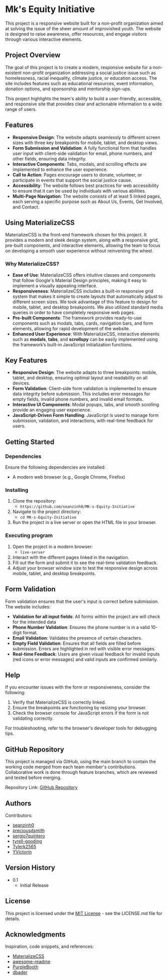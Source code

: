 # Mk's Equity Initiative

This project is a responsive website built for a non-profit organization aimed at solving the issue of the sheer amount of improvished youth. The website is designed to raise awareness, offer resources, and engage visitors through various interactive elements.

## Project Overview

The goal of this project is to create a modern, responsive website for a non-existent non-profit organization addressing a social justice issue such as homelessness, racial inequality, climate justice, or education access. The site includes features such as educational resources, event information, donation options, and sponsorship and mentorship sign-ups.

This project highlights the team's ability to build a user-friendly, accessible, and responsive site that provides clear and actionable information to a wide range of users.

## Features

- **Responsive Design**: The website adapts seamlessly to different screen sizes with three key breakpoints for mobile, tablet, and desktop views.
- **Form Submission and Validation**: A fully functional form that handles user input with client-side validation for email, phone numbers, and other fields, ensuring data integrity.
- **Interactive Components**: Tabs, modals, and scrolling effects are implemented to enhance the user experience.
- **Call to Action**: Pages encourage users to donate, volunteer, or participate in events that support the social justice cause.
- **Accessibility**: The website follows best practices for web accessibility to ensure that it can be used by individuals with various abilities.
- **Multi-Page Navigation**: The website consists of at least 5 linked pages, each serving a specific purpose such as About Us, Events, Get Involved, and Contact.

## Using MaterializeCSS

MaterializeCSS is the front-end framework chosen for this project. It provides a modern and sleek design system, along with a responsive grid, pre-built components, and interactive elements, allowing the team to focus on developing a smooth user experience without reinventing the wheel.

### Why MaterializeCSS?

- **Ease of Use**: MaterializeCSS offers intuitive classes and components that follow Google's Material Design principles, making it easy to implement a visually appealing interface.
- **Responsiveness**: MaterializeCSS includes a built-in responsive grid system that makes it simple to create layouts that automatically adjust to different screen sizes. We took advantage of this feature to design for mobile, tablet, and desktop breakpoints. We also utilized standard media queries in order to have completely responsive web pages.
- **Pre-built Components**: The framework provides ready-to-use components such as modals, tabs, cards, navigation bars, and form elements, allowing for rapid development of the website.
- **Enhanced User Experience**: With MaterializeCSS, interactive elements such as **modals**, **tabs**, and **scrollspy** can be easily implemented using the framework’s built-in JavaScript initialization functions.


## Key Features

- **Responsive Design**: The website adapts to three breakpoints: mobile, tablet, and desktop, ensuring optimal layout and readability on all devices.
- **Form Validation**: Client-side form validation is implemented to ensure data integrity before submission. This includes error messages for empty fields, invalid phone numbers, and invalid email formats.
- **Interactive UI Components**: Modal popups, tabs, and smooth scrolling provide an engaging user experience.
- **JavaScript-Driven Form Handling**: JavaScript is used to manage form submission, validation, and interactions, with real-time feedback for users.

## Getting Started

### Dependencies

Ensure the following dependencies are installed:
* A modern web browser (e.g., Google Chrome, Firefox)

### Installing

1. Clone the repository:
    - `https://github.com/seanzinh0/MK-s-Equity-Initiative`
2. Navigate to the project directory:
    - `cd MK-s-Equity-Initiative`
3. Run the project in a live server or open the HTML file in your browser.

### Executing program

1. Open the project in a modern browser:
    - `live-server`
2. Interact with the different pages linked in the navigation.
3. Fill out the form and submit it to see the real-time validation feedback.
4. Adjust your browser window size to test the responsive design across mobile, tablet, and desktop breakpoints.

## Form Validation

Form validation ensures that the user's input is correct before submission. The website includes:
- **Validation for all input fields**: All forms within the project are will check for the intended data
- **Phone Number Validation**: Ensures the phone number is in a valid 10-digit format.
- **Email Validation**: Validates the presence of certain characters.
- **Empty Field Validation**: Ensures that all fields are filled before submission. Errors are highlighted in red with visible error messages.
- **Real-time Feedback**: Users are given visual feedback for invalid inputs (red icons or error messages) and valid inputs are confirmed similarly.

## Help

If you encounter issues with the form or responsiveness, consider the following:
1. Verify that MaterializeCSS is correctly linked.
2. Ensure the breakpoints are functioning by resizing your browser.
3. Check the browser console for JavaScript errors if the form is not validating correctly.

For troubleshooting, refer to the browser's developer tools for debugging tips.

## GitHub Repository

This project is managed via GitHub, using the main branch to contain the working code merged from each team member's contributions. Collaborative work is done through feature branches, which are reviewed and tested before merging.

Repository Link: [GitHub Repository](https://github.com/seanzinh0/MK-s-Equity-Initiative)

## Authors

Contributors:
* [seanzinh0](https://github.com/seanzinh0)
* [preciousdsmith](https://github.com/preciousdsmith)
* [sergio7quintero](https://github.com/sergio7quintero)
* [tyrell-gooding](https://github.com/tyrell-gooding)
* [Tylerk2565](https://github.com/Tylerk2565)
* [YVictorin](https://github.com/YVictorin)

## Version History
* 0.1
    * Initial Release

## License

This project is licensed under the [MIT License](LICENSE.md) - see the LICENSE.md file for details.

## Acknowledgments

Inspiration, code snippets, and references:
* [MaterializeCSS](https://materializecss.com/)
* [awesome-readme](https://github.com/matiassingers/awesome-readme)
* [PurpleBooth](https://gist.github.com/PurpleBooth/109311bb0361f32d87a2)
* [dbader](https://github.com/dbader/readme-template)
